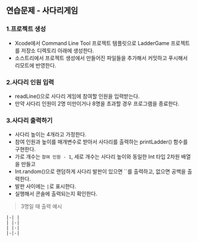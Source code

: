 ## **연습문제 - 사다리게임**

### **1.프로젝트 생성**

- Xcode에서 Command Line Tool 프로젝트 템플릿으로 LadderGame 프로젝트를 저장소 디렉토리 아래에 생성한다.
- 소스트리에서 프로젝트 생성에서 만들어진 파일들을 추가해서 커밋하고 푸시해서 리모트에 반영한다.

### **2.사다리 인원 입력**

- readLine()으로 사다리 게임에 참여할 인원을 입력받는다.
- 만약 사다리 인원이 2명 미만이거나 8명을 초과할 경우 프로그램을 종료한다.

### **3.사다리 출력하기**

- 사다리 높이는 4개라고 가정한다.
- 참여 인원과 높이를 매개변수로 받아서 사다리를 출력하는 printLadder() 함수를 구현한다.
- 가로 개수는 `참여 인원 - 1`, 세로 개수는 사다리 높이와 동일한 Int 타입 2차원 배열을 만들고
- Int.random()으로 랜덤하게 사다리 발판이 있으면 ``를 출력하고, 없으면 공백을 출력한다.
- 발판 사이에는 `|`로 표시한다.
- 실행해서 콘솔에 출력되는지 확인한다.

> 3명일 때 출력 예시
> 

```
|-| |
| |-|
| |-|
|-|-|

```

